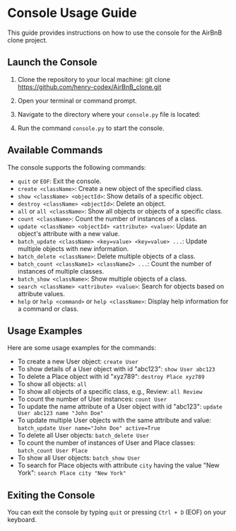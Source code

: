 # Console Usage Guide

This guide provides instructions on how to use the console for the AirBnB clone project.

## Launch the Console

1. Clone the repository to your local machine:
git clone https://github.com/henry-codex/AirBnB_clone.git


2. Open your terminal or command prompt.

3. Navigate to the directory where your `console.py` file is located:


4. Run the command `console.py` to start the console.

## Available Commands

The console supports the following commands:

- `quit` or `EOF`: Exit the console.
- `create <className>`: Create a new object of the specified class.
- `show <className> <objectId>`: Show details of a specific object.
- `destroy <className> <objectId>`: Delete an object.
- `all` or `all <className>`: Show all objects or objects of a specific class.
- `count <className>`: Count the number of instances of a class.
- `update <className> <objectId> <attribute> <value>`: Update an object's attribute with a new value.
- `batch_update <className> <key=value> <key=value> ...`: Update multiple objects with new information.
- `batch_delete <className>`: Delete multiple objects of a class.
- `batch_count <className1> <className2> ...`: Count the number of instances of multiple classes.
- `batch_show <className>`: Show multiple objects of a class.
- `search <className> <attribute> <value>`: Search for objects based on attribute values.
- `help` or `help <command>` or `help <className>`: Display help information for a command or class.

## Usage Examples

Here are some usage examples for the commands:

- To create a new User object: `create User`
- To show details of a User object with id "abc123": `show User abc123`
- To delete a Place object with id "xyz789": `destroy Place xyz789`
- To show all objects: `all`
- To show all objects of a specific class, e.g., Review: `all Review`
- To count the number of User instances: `count User`
- To update the name attribute of a User object with id "abc123": `update User abc123 name "John Doe"`
- To update multiple User objects with the same attribute and value: `batch_update User name="John Doe" active=True`
- To delete all User objects: `batch_delete User`
- To count the number of instances of User and Place classes: `batch_count User Place`
- To show all User objects: `batch_show User`
- To search for Place objects with attribute `city` having the value "New York": `search Place city "New York"`

## Exiting the Console

You can exit the console by typing `quit` or pressing `Ctrl + D` (EOF) on your keyboard.


